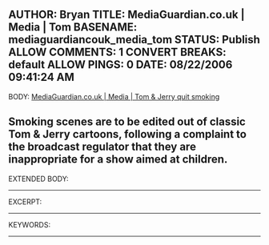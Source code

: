 AUTHOR: Bryan
TITLE: MediaGuardian.co.uk | Media | Tom
BASENAME: mediaguardiancouk_media_tom
STATUS: Publish
ALLOW COMMENTS: 1
CONVERT BREAKS: __default__
ALLOW PINGS: 0
DATE: 08/22/2006 09:41:24 AM
-----
BODY:
<a title="MediaGuardian.co.uk | Media | Tom & Jerry quit smoking" href="http://media.guardian.co.uk/site/story/0,,1855136,00.html?gusrc=rss&feed=1">MediaGuardian.co.uk | Media | Tom & Jerry quit smoking</a>

Smoking scenes are to be edited out of classic Tom & Jerry cartoons, following a complaint to the broadcast regulator that they are inappropriate for a show aimed at children.
-----
EXTENDED BODY:

-----
EXCERPT:

-----
KEYWORDS:

-----


